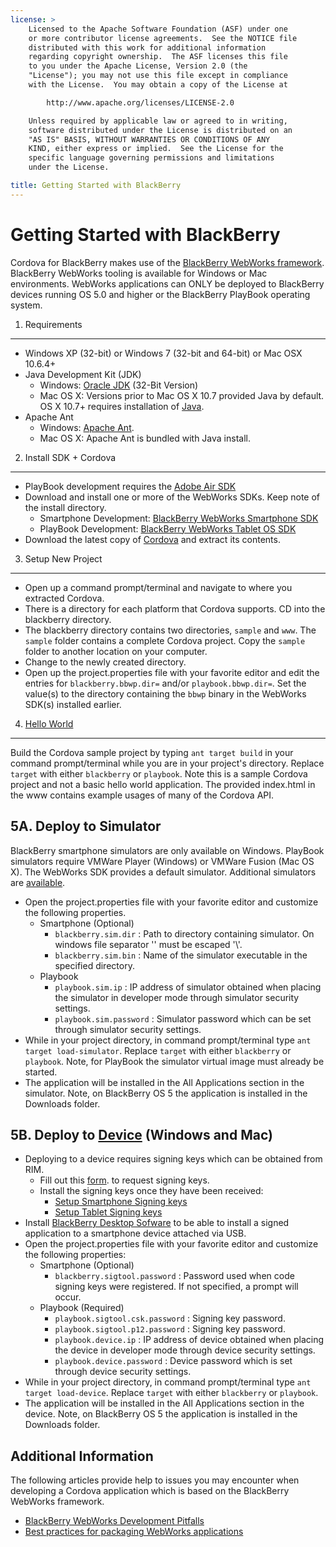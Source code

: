 ```yaml
---
license: >
    Licensed to the Apache Software Foundation (ASF) under one
    or more contributor license agreements.  See the NOTICE file
    distributed with this work for additional information
    regarding copyright ownership.  The ASF licenses this file
    to you under the Apache License, Version 2.0 (the
    "License"); you may not use this file except in compliance
    with the License.  You may obtain a copy of the License at

        http://www.apache.org/licenses/LICENSE-2.0

    Unless required by applicable law or agreed to in writing,
    software distributed under the License is distributed on an
    "AS IS" BASIS, WITHOUT WARRANTIES OR CONDITIONS OF ANY
    KIND, either express or implied.  See the License for the
    specific language governing permissions and limitations
    under the License.

title: Getting Started with BlackBerry
---
```


Getting Started with BlackBerry
============================

Cordova for BlackBerry makes use of the [BlackBerry WebWorks framework](https://bdsc.webapps.blackberry.com/html5). BlackBerry WebWorks tooling is available for Windows or Mac environments. WebWorks applications can ONLY be deployed to BlackBerry devices running OS 5.0 and higher or the BlackBerry PlayBook operating system.

1.  Requirements
---------------

- Windows XP (32-bit) or Windows 7 (32-bit and 64-bit) or Mac OSX 10.6.4+
- Java Development Kit (JDK)
    - Windows: [Oracle JDK](http://www.oracle.com/technetwork/java/javase/downloads/index.html#jdk) (32-Bit Version)
    - Mac OS X: Versions prior to Mac OS X 10.7 provided Java by default.  OS X 10.7+ requires installation of [Java](http://support.apple.com/kb/DL1421).
-   Apache Ant
    - Windows: [Apache Ant](http://ant.apache.org/bindownload.cgi).
    - Mac OS X: Apache Ant is bundled with Java install.


2.  Install SDK + Cordova
-------------------------

- PlayBook development requires the [Adobe Air SDK](http://www.adobe.com/devnet/air/air-sdk-download.html)
- Download and install one or more of the WebWorks SDKs. Keep note of the install directory.
    - Smartphone Development: [BlackBerry WebWorks Smartphone SDK](https://bdsc.webapps.blackberry.com/html5/download/sdk)
    - PlayBook Development: [BlackBerry WebWorks Tablet OS SDK](https://bdsc.webapps.blackberry.com/html5/download/sdk)
- Download the latest copy of [Cordova](http://phonegap.com/download) and extract its contents.


3.  Setup New Project
--------------------

- Open up a command prompt/terminal and navigate to where you extracted Cordova.
- There is a directory for each platform that Cordova supports.  CD into the blackberry directory.
- The blackberry directory contains two directories, `sample` and `www`.  The `sample` folder contains a complete Cordova project.  Copy the `sample` folder to another location on your computer.
- Change to the newly created directory.
- Open up the project.properties file with your favorite editor and edit the entries for `blackberry.bbwp.dir=` and/or `playbook.bbwp.dir=`. Set the  value(s) to the directory containing the `bbwp` binary in the WebWorks SDK(s) installed earlier.


4.  [Hello World](../webos/index.html)
--------------

Build the Cordova sample project by typing `ant target build` in your command prompt/terminal while you are in your project's directory. Replace `target` with either `blackberry` or `playbook`. Note this is a sample Cordova project and not a basic hello world application. The provided index.html in the www contains example usages of many of the Cordova API.

5A.  Deploy to Simulator
--------------------------------------

BlackBerry smartphone simulators are only available on Windows. PlayBook simulators require VMWare Player (Windows) or VMWare Fusion (Mac OS X). The WebWorks SDK provides a default simulator. Additional simulators are [available](http://us.blackberry.com/developers/resources/simulators.jsp).

- Open the project.properties file with your favorite editor and customize the following properties.
    - Smartphone (Optional)
        - `blackberry.sim.dir` : Path to directory containing simulator. On windows file separator '\' must be escaped '\\\'.
        - `blackberry.sim.bin` : Name of the simulator executable in the specified directory.
    - Playbook
        - `playbook.sim.ip` : IP address of simulator obtained when placing the simulator in developer mode through simulator security settings.
        - `playbook.sim.password` : Simulator password which can be set through simulator security settings.
- While in your project directory, in command prompt/terminal type `ant target load-simulator`. Replace `target` with either `blackberry` or `playbook`.  Note, for PlayBook the simulator virtual image must already be started.
- The application will be installed in the All Applications section in the simulator.  Note, on BlackBerry OS 5 the application is installed in the Downloads folder.

5B.  Deploy to [Device](../../../cordova/device/device.html) (Windows and Mac)
--------------------------------------

- Deploying to a device requires signing keys which can be obtained from RIM.
    - Fill out this [form](https://bdsc.webapps.blackberry.com/html5/signingkey). to request signing keys.
    - Install the signing keys once they have been received:
        - [Setup Smartphone Signing keys](https://bdsc.webapps.blackberry.com/html5/documentation/ww_publishing/signing_setup_smartphone_apps_1920010_11.html)
        - [Setup Tablet Signing keys](https://bdsc.webapps.blackberry.com/html5/documentation/ww_publishing/signing_setup_tablet_apps_1920009_11.html)
- Install [BlackBerry Desktop Sofware](http://us.blackberry.com/apps-software/desktop/) to be able to install a signed application to a smartphone device attached via USB.
- Open the project.properties file with your favorite editor and customize the following properties:
    - Smartphone (Optional)
        - `blackberry.sigtool.password` : Password used when code signing keys were registered.  If not specified, a prompt will occur.
    - Playbook (Required)
        - `playbook.sigtool.csk.password` : Signing key password.
        - `playbook.sigtool.p12.password` : Signing key password.
        - `playbook.device.ip` : IP address of device obtained when placing the device in developer mode through device security settings.
        - `playbook.device.password` : Device password which is set through device security settings.
- While in your project directory, in command prompt/terminal type `ant target load-device`. Replace `target` with either `blackberry` or `playbook`.
- The application will be installed in the All Applications section in the device.  Note, on BlackBerry OS 5 the application is installed in the Downloads folder.

Additional Information
----------------------

The following articles provide help to issues you may encounter when developing a Cordova application which is based on the BlackBerry WebWorks framework.

- [BlackBerry WebWorks Development Pitfalls](http://supportforums.blackberry.com/t5/Web-and-WebWorks-Development/Common-BlackBerry-WebWorks-development-pitfalls-that-can-be/ta-p/624712)
- [Best practices for packaging WebWorks applications](https://bdsc.webapps.blackberry.com/html5/documentation/ww_developing/bestpractice_compiling_ww_apps_1873324_11.html)

